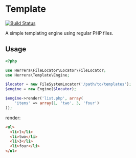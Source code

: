 Template
========

[![Build Status](https://travis-ci.org/herrera-io/php-template.png)](http://travis-ci.org/herrera-io/php-template)

A simple templating engine using regular PHP files.

Usage
-----

```php
<?php

use Herrera\FileLocator\Locator\FileLocator;
use Herrera\Template\Engine;

$locator = new FileSystemLocator('/path/to/templates');
$engine = new Engine($locator);

$engine->render('list.php', array(
    'items' => array(1, 'two', 3, 'four')
));
```

render:

```html
<ul>
  <li>1</li>
  <li>two</li>
  <li>3</li>
  <li>four</li>
</ul>
```

